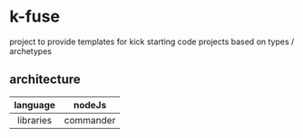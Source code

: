 # k-fuse
project to provide templates for kick starting code projects based on types / archetypes

## architecture

| language | nodeJs |
|:-----------:|:----------------:|
|libraries| commander |

